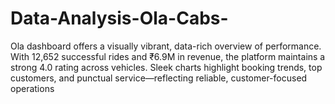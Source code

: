 # Data-Analysis-Ola-Cabs-
Ola dashboard offers a visually vibrant, data-rich overview of performance. With 12,652 successful rides and ₹6.9M in revenue, the platform maintains a strong 4.0 rating across vehicles. Sleek charts highlight booking trends, top customers, and punctual service—reflecting reliable, customer-focused operations
